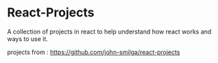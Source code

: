 # React-Projects

A collection of projects in react to help understand how react works and ways to use it.

projects from : https://github.com/john-smilga/react-projects